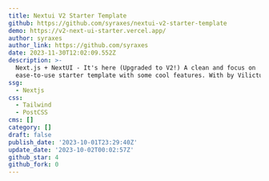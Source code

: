 ```yaml
---
title: Nextui V2 Starter Template
github: https://github.com/syraxes/nextui-v2-starter-template
demo: https://v2-next-ui-starter.vercel.app/
author: syraxes
author_link: https://github.com/syraxes
date: 2023-11-30T12:02:09.552Z
description: >-
  Next.js + NextUI - It's here (Upgraded to V2!) A clean and focus on
  ease-to-use starter template with some cool features. With by Vilictus.
ssg:
  - Nextjs
css:
  - Tailwind
  - PostCSS
cms: []
category: []
draft: false
publish_date: '2023-10-01T23:29:40Z'
update_date: '2023-10-02T00:02:57Z'
github_star: 4
github_fork: 0
---
```

